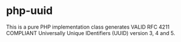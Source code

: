 # php-uuid
This is a pure PHP implementation class generates VALID RFC 4211 COMPLIANT Universally Unique IDentifiers (UUID) version 3, 4 and 5.
